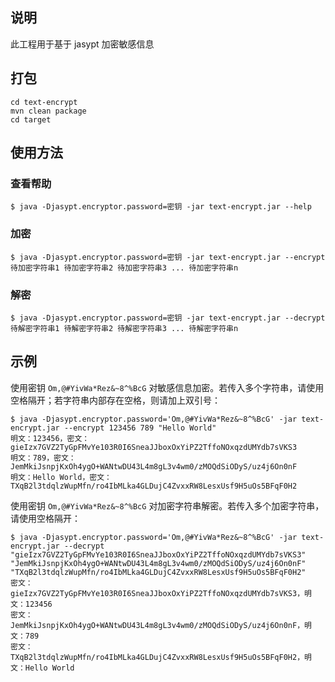 ## 说明

此工程用于基于 jasypt 加密敏感信息

## 打包

```shell
cd text-encrypt
mvn clean package
cd target
```

## 使用方法
### 查看帮助

```shell
$ java -Djasypt.encryptor.password=密钥 -jar text-encrypt.jar --help
```

### 加密

```shell
$ java -Djasypt.encryptor.password=密钥 -jar text-encrypt.jar --encrypt 待加密字符串1 待加密字符串2 待加密字符串3 ... 待加密字符串n
```

### 解密

```shell
$ java -Djasypt.encryptor.password=密钥 -jar text-encrypt.jar --decrypt 待解密字符串1 待解密字符串2 待解密字符串3 ... 待解密字符串n
```

## 示例

使用密钥 `Om,@#YivWa*Rez&~8^%BcG` 对敏感信息加密。若传入多个字符串，请使用空格隔开；若字符串内部存在空格，则请加上双引号：

```shell
$ java -Djasypt.encryptor.password='Om,@#YivWa*Rez&~8^%BcG' -jar text-encrypt.jar --encrypt 123456 789 "Hello World"
明文：123456，密文：gieIzx7GVZ2TyGpFMvYe103R0I6SneaJJboxOxYiPZ2TffoNOxqzdUMYdb7sVKS3
明文：789，密文：JemMkiJsnpjKxOh4ygO+WANtwDU43L4m8gL3v4wm0/zMOQdSiODyS/uz4j6On0nF
明文：Hello World，密文：TXqB2l3tdqlzWupMfn/ro4IbMLka4GLDujC4ZvxxRW8LesxUsf9H5uOs5BFqF0H2
```

使用密钥 `Om,@#YivWa*Rez&~8^%BcG` 对加密字符串解密。若传入多个加密字符串，请使用空格隔开：

```shell
$ java -Djasypt.encryptor.password='Om,@#YivWa*Rez&~8^%BcG' -jar text-encrypt.jar --decrypt "gieIzx7GVZ2TyGpFMvYe103R0I6SneaJJboxOxYiPZ2TffoNOxqzdUMYdb7sVKS3" "JemMkiJsnpjKxOh4ygO+WANtwDU43L4m8gL3v4wm0/zMOQdSiODyS/uz4j6On0nF" "TXqB2l3tdqlzWupMfn/ro4IbMLka4GLDujC4ZvxxRW8LesxUsf9H5uOs5BFqF0H2"
密文：gieIzx7GVZ2TyGpFMvYe103R0I6SneaJJboxOxYiPZ2TffoNOxqzdUMYdb7sVKS3，明文：123456
密文：JemMkiJsnpjKxOh4ygO+WANtwDU43L4m8gL3v4wm0/zMOQdSiODyS/uz4j6On0nF，明文：789
密文：TXqB2l3tdqlzWupMfn/ro4IbMLka4GLDujC4ZvxxRW8LesxUsf9H5uOs5BFqF0H2，明文：Hello World
```